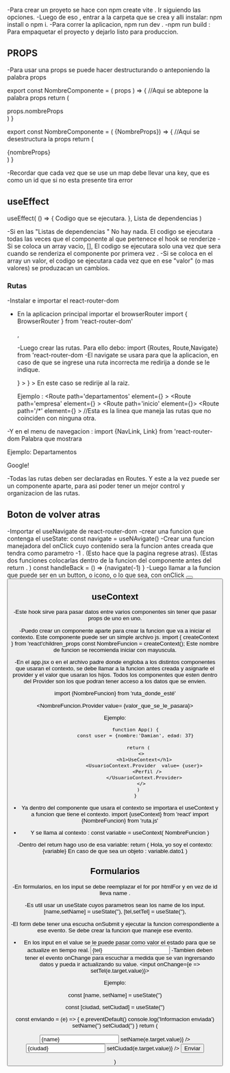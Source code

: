 -Para crear un proyeto se hace con npm create vite . Ir siguiendo las opciones.
-Luego de eso , entrar a la carpeta que se crea y alli instalar: npm install o npm i.
-Para correr la aplicacion, npm run dev .
-npm run build : Para empaquetar el proyecto y dejarlo listo para produccion.

## PROPS

-Para usar una props se puede hacer destructurando o anteponiendo la palabra props

export const NombreComponente = ( props ) => { //Aqui se abtepone la palabra props
return (

<div> props.nombreProps </div>
)
}

export const NombreComponente = ( {NombreProps}) => { //Aqui se desestructura la props
return (

<div> {nombreProps} </div>
)
}

-Recordar que cada vez que se use un map debe llevar una key, que es como un id que si no esta presente tira error

## useEffect

useEffect( () => {
Codigo que se ejecutara.
}, Lista de dependencias )

-Si en las "Listas de dependencias " No hay nada. El codigo se ejecutara todas las veces que el componente al que pertenece el hook se renderize
-Si se coloca un array vacio, [], El codigo se ejecutara solo una vez que sera cuando se renderiza el componente por primera vez .
-Si se coloca en el array un valor, el codigo se ejecutara cada vez que en ese "valor" (o mas valores) se produzacan un cambios.

### Rutas

-Instalar e importar el react-router-dom

- En la aplicacion principal importar el browserRouter
  import { BrowserRouter } from 'react-router-dom'

    <BrowserRouter >
     <StrictMode>
         <App />
     </StrictMode>
   </BrowserRouter>,

  -Luego crear las rutas. Para ello debo: import {Routes, Route,Navigate} from 'react-router-dom
  -El navigate se usara para que la aplicacion, en caso de que se ingrese una ruta incorrecta me redirija a donde se le indique.

     <Routes>
         <Route path='palabra_que_referenciara' element= { <NombreComponente/> } > </Route>  
         <Route path='/*' element={ <Navigate to='/' /> } ></Route> En este caso se redirije al la raiz.
     </Routes>

  Ejemplo :
  <Routes>
  <Route path='/' element='' ></Route>
  <Route path='departamentos' element={<Departamentos />} > </Route>
  <Route path='empresa' element={<Empresa />} ></Route>
  <Route path='inicio' element={<Inicio />}></Route>
  <Route path='/\*' element={<Navigate to='/' />} ></Route> //Esta es la linea que maneja las rutas que no coinciden con ninguna otra.
  </Routes>

-Y en el menu de navegacion : import {NavLink, Link} from 'react-router-dom
<NavLink to='lugarDondeLlevara'> Palabra que mostrara </NavLink>

Ejemplo:
<NavLink to="departamentos" > Departamentos </NavLink>

   <Link to="http://www.google.com" > Google! </Link>

-Todas las rutas deben ser declaradas en Routes. Y este a la vez puede ser un componente aparte, para asi poder tener un mejor control y organizacion de las rutas.

## Boton de volver atras

-Importar el useNavigate de react-router-dom
-crear una funcion que contenga el useState: const navigate = useNAvigate()
-Crear una funcion manejadora del onClick cuyo contenido sera la funcion antes creada que tendra como parametro -1 . (Esto hace que la pagina regrese atras). (Estas dos funciones colocarlas dentro de la funcion del componente antes del return . )
const handleBack = () => {navigate(-1) }
-Luego llamar a la funcion que puede ser en un button, o icono, o lo que sea, con onClick
<button onClick={handleBAck} > <button>


## useContext
-Este hook sirve para pasar datos entre varios componentes sin tener que pasar props de uno en uno. 

-Puedo crear un componente aparte para crear la funcion que va a iniciar el contexto. Este componente puede ser un simple archivo js. 
  import { createContext } from 'react'children_props
  const NombreFuncion = createContext(); Este nombre de funcion se recomienda iniciar con  mayuscula. 

-En el app.jsx o en el archivo padre donde engloba a los distintos componentes que usaran el contexto, se debe llamar a la funcion antes creada y asignarle el provider y el valor que usaran los hijos. Todos los componentes que esten dentro del Provider son los que podran tener acceso a los datos que se envien.


   import {NombreFuncion} from 'ruta_donde_esté'

   <NombreFuncion.Provider value=  {valor_que_se_le_pasara}> 

   Ejemplo:

                  function App() {
                  const user = {nombre:'Damian', edad: 37}
                    
                    return (
                      <>
                        <h1>UseContext</h1>
                        <UsuarioContext.Provider  value= {user}>
                          <Perfil />
                        </UsuarioContext.Provider>
                      </>
                    )
                  }

- Ya dentro del componente que usara el contexto se importara el useContext y a funcion que tiene el contexto.
  import {useContext} from 'react'
  import {NombreFuncion} from 'ruta.js'

- Y se llama al contexto : 
  const variable = useContext( NombreFuncion )

-Dentro del return hago uso de esa variable:
  return (
    Hola, yo soy el contexto: {variable} En caso de que sea un objeto : variable.dato1
  )  


  

## Formularios

-En formularios, en los input se debe reemplazar el for por htmlFor y en vez de id lleva name .

-Es util usar un useState cuyos parametros sean los name de los input.
[name,setName] = useState(''),
[tel,setTel] = useState(''),

-El form debe tener una escucha onSubmit y ejecutar la funcion correspondiente a ese evento. Se debe crear la funcion que maneje ese evento.

  <Form onSubmit={handleSubmit}>

- En los input en el value se le puede pasar como valor el estado para que se actualize en tiempo real.
  <input value={tel}>
  -Tambien deben tener el evento onChange para escuchar a medida que se van ingrersando datos y pueda ir actualizando su value.
  <input onChange={e => setTel(e.target.value)}>
   <form onSubmit={enviando}>
Ejemplo:

  const [name, setName] = useState('')

  const [ciudad, setCiudad] = useState('')

const enviando = (e) => {
e.preventDefault()
console.log('Informacion enviada')
setName('')
setCiudad('')
}
return (
 <form onSubmit={enviando}>
        <input type="text" name="nombre" value={name} onChange={e => setName(e.target.value)} />    
        <input type="text" name="ciudad"  value={ciudad} onChange={e => setCiudad(e.target.value)} />
        <input type="submit" value="Enviar" />
  </form>
)